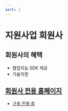 ```yaml
---
sort: 1
---
```


# 지원사업 회원사

## 회원사의 혜택
- 협업지능 SDK 제공
- 기술지원

## [회원사 전용 홈페이지](https://Meister-Robotization.github.io/)
- [구축 진행 중](https://Meister-Robotization.github.io/)